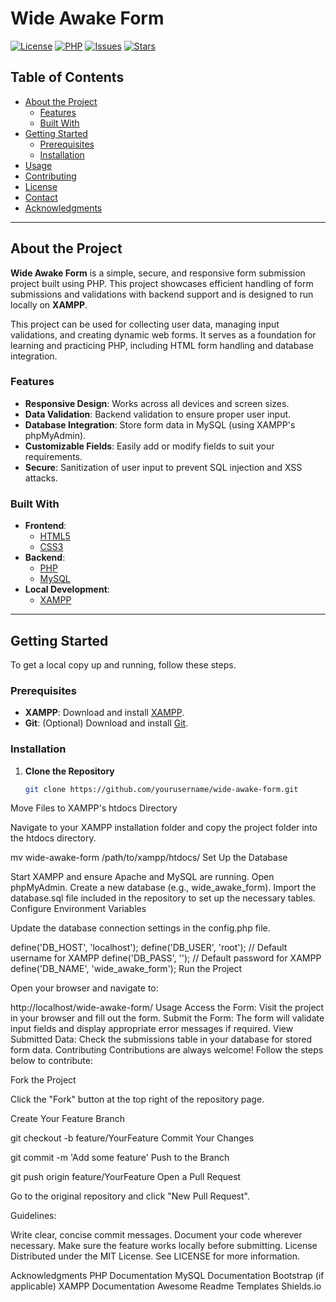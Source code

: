 # **Wide Awake Form**

[![License](https://img.shields.io/badge/license-MIT-blue.svg)](LICENSE)
[![PHP](https://img.shields.io/badge/PHP-%3E%3D7.4-blue)](https://www.php.net/)
[![Issues](https://img.shields.io/github/issues/yourusername/wide-awake-form.svg)](https://github.com/yourusername/wide-awake-form/issues)
[![Stars](https://img.shields.io/github/stars/yourusername/wide-awake-form.svg)](https://github.com/yourusername/wide-awake-form/stargazers)

## **Table of Contents**

- [About the Project](#about-the-project)
  - [Features](#features)
  - [Built With](#built-with)
- [Getting Started](#getting-started)
  - [Prerequisites](#prerequisites)
  - [Installation](#installation)
- [Usage](#usage)
- [Contributing](#contributing)
- [License](#license)
- [Contact](#contact)
- [Acknowledgments](#acknowledgments)

---

## **About the Project**

**Wide Awake Form** is a simple, secure, and responsive form submission project built using PHP. This project showcases efficient handling of form submissions and validations with backend support and is designed to run locally on **XAMPP**.

This project can be used for collecting user data, managing input validations, and creating dynamic web forms. It serves as a foundation for learning and practicing PHP, including HTML form handling and database integration.

### **Features**

- **Responsive Design**: Works across all devices and screen sizes.
- **Data Validation**: Backend validation to ensure proper user input.
- **Database Integration**: Store form data in MySQL (using XAMPP's phpMyAdmin).
- **Customizable Fields**: Easily add or modify fields to suit your requirements.
- **Secure**: Sanitization of user input to prevent SQL injection and XSS attacks.

### **Built With**

- **Frontend**:
  - [HTML5](https://developer.mozilla.org/en-US/docs/Web/HTML)
  - [CSS3](https://developer.mozilla.org/en-US/docs/Web/CSS)
- **Backend**:
  - [PHP](https://www.php.net/)
  - [MySQL](https://www.mysql.com/)
- **Local Development**:
  - [XAMPP](https://www.apachefriends.org/)

---

## **Getting Started**

To get a local copy up and running, follow these steps.

### **Prerequisites**

- **XAMPP**: Download and install [XAMPP](https://www.apachefriends.org/).
- **Git**: (Optional) Download and install [Git](https://git-scm.com/).

### **Installation**

1. **Clone the Repository**

   ```bash
   git clone https://github.com/yourusername/wide-awake-form.git
Move Files to XAMPP's htdocs Directory

Navigate to your XAMPP installation folder and copy the project folder into the htdocs directory.

mv wide-awake-form /path/to/xampp/htdocs/
Set Up the Database

Start XAMPP and ensure Apache and MySQL are running.
Open phpMyAdmin.
Create a new database (e.g., wide_awake_form).
Import the database.sql file included in the repository to set up the necessary tables.
Configure Environment Variables

Update the database connection settings in the config.php file.

define('DB_HOST', 'localhost');
define('DB_USER', 'root'); // Default username for XAMPP
define('DB_PASS', ''); // Default password for XAMPP
define('DB_NAME', 'wide_awake_form');
Run the Project

Open your browser and navigate to:

http://localhost/wide-awake-form/
Usage
Access the Form: Visit the project in your browser and fill out the form.
Submit the Form: The form will validate input fields and display appropriate error messages if required.
View Submitted Data: Check the submissions table in your database for stored form data.
Contributing
Contributions are always welcome! Follow the steps below to contribute:

Fork the Project

Click the "Fork" button at the top right of the repository page.

Create Your Feature Branch

git checkout -b feature/YourFeature
Commit Your Changes

git commit -m 'Add some feature'
Push to the Branch

git push origin feature/YourFeature
Open a Pull Request

Go to the original repository and click "New Pull Request".

Guidelines:

Write clear, concise commit messages.
Document your code wherever necessary.
Make sure the feature works locally before submitting.
License
Distributed under the MIT License. See LICENSE for more information.

Acknowledgments
PHP Documentation
MySQL Documentation
Bootstrap (if applicable)
XAMPP Documentation
Awesome Readme Templates
Shields.io
